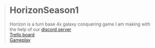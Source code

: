 > # HorizonSeason1
> Horizon is a turn base 4x galaxy conquering game I am making with the help of our [discord server](https://discord.gg/m46Hzb)  
> [Trello board](https://trello.com/b/yWm2HwiC/horizon-season-1)  
[Gameplay](https://media.giphy.com/media/TJV3K3bT0ok2SCzSlI/giphy.gif)
